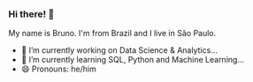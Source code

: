 ### Hi there! 👋

My name is Bruno. I'm from Brazil and I live in São Paulo.

- 🔭 I’m currently working on Data Science & Analytics...
- 🌱 I’m currently learning SQL, Python and Machine Learning...
- 😄 Pronouns: he/him

